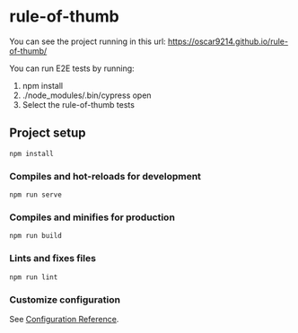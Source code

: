 # rule-of-thumb

You can see the project running in this url: https://oscar9214.github.io/rule-of-thumb/

You can run E2E tests by running: 
1. npm install
2. ./node_modules/.bin/cypress open
3. Select the rule-of-thumb tests

## Project setup
```
npm install
```

### Compiles and hot-reloads for development
```
npm run serve
```

### Compiles and minifies for production
```
npm run build
```

### Lints and fixes files
```
npm run lint
```

### Customize configuration
See [Configuration Reference](https://cli.vuejs.org/config/).
